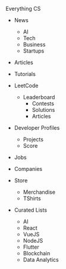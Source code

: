 Everything CS

- News

  - AI
  - Tech
  - Business
  - Startups

- Articles
- Tutorials

- LeetCode

  - Leaderboard
    - Contests
    - Solutions
    - Articles

- Developer Profiles

  - Projects
  - Score

- Jobs
- Companies

- Store

  - Merchandise
  - TShirts

- Curated Lists
  - AI
  - React
  - VueJS
  - NodeJS
  - Flutter
  - Blockchain
  - Data Analytics

